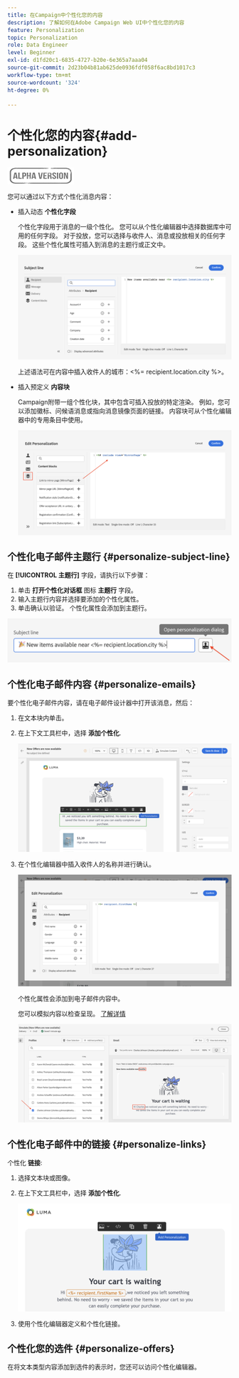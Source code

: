 ```yaml
---
title: 在Campaign中个性化您的内容
description: 了解如何在Adobe Campaign Web UI中个性化您的内容
feature: Personalization
topic: Personalization
role: Data Engineer
level: Beginner
exl-id: d1fd20c1-6835-4727-b20e-6e365a7aaa04
source-git-commit: 2d23b04b81ab625de0936fdf058f6ac8bd1017c3
workflow-type: tm+mt
source-wordcount: '324'
ht-degree: 0%

---
```


# 个性化您的内容{#add-personalization}

![](../assets/do-not-localize/badge.png)

您可以通过以下方式个性化消息内容：

* 插入动态 **个性化字段**

   个性化字段用于消息的一级个性化。 您可以从个性化编辑器中选择数据库中可用的任何字段。 对于投放，您可以选择与收件人、消息或投放相关的任何字段。 这些个性化属性可插入到消息的主题行或正文中。

   ![](assets/perso-subject-line.png)

   上述语法可在内容中插入收件人的城市：&lt;%= recipient.location.city %>。

* 插入预定义 **内容块**

   Campaign附带一组个性化块，其中包含可插入投放的特定渲染。 例如，您可以添加徽标、问候语消息或指向消息镜像页面的链接。 内容块可从个性化编辑器中的专用条目中使用。

   ![](assets/perso-content-blocks.png)
<!--
* Create **conditional content**

    Configure conditional content to add dynamic personalization based on the recipient’s profile for example. Text blocks and/or images are inserted when a particular condition is true.
-->

## 个性化电子邮件主题行 {#personalize-subject-line}

在 **[!UICONTROL 主题行]** 字段，请执行以下步骤：

1. 单击 **打开个性化对话框** 图标 **主题行** 字段。
1. 输入主题行内容并选择要添加的个性化属性。
1. 单击确认以验证。 个性化属性会添加到主题行。

![](assets/perso-subject.png)

## 个性化电子邮件内容 {#personalize-emails}

要个性化电子邮件内容，请在电子邮件设计器中打开该消息，然后：

1. 在文本块内单击。
1. 在上下文工具栏中，选择 **添加个性化**.

   ![](assets/perso-add-to-content.png)

1. 在个性化编辑器中插入收件人的名称并进行确认。

   ![](assets/perso-add-name.png)

   个性化属性会添加到电子邮件内容中。

   您可以模拟内容以检查呈现。 [了解详情](../preview-test/preview-content.md)

   ![](assets/perso-rendering.png)


## 个性化电子邮件中的链接 {#personalize-links}

个性化 **链接**:

1. 选择文本块或图像。
1. 在上下文工具栏中，选择 **添加个性化**.

   ![](assets/perso-link.png)

1. 使用个性化编辑器定义和个性化链接。

## 个性化您的选件 {#personalize-offers}

在将文本类型内容添加到选件的表示时，您还可以访问个性化编辑器。
